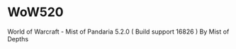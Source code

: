 WoW520
======

World of Warcraft - Mist of Pandaria 5.2.0 ( Build support 16826 ) By Mist of Depths
